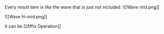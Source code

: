 Every result item is like the wave that is just not included:
![[Wave mid.png]]

![[Wave hi-mid.png]]

It can be [[Affix Operation]]